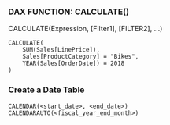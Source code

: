### DAX FUNCTION: CALCULATE()
CALCULATE(Expression, [Filter1], [FILTER2], ...)
```
CALCULATE(
    SUM(Sales[LinePrice]),
    Sales[ProductCategory] = "Bikes",
    YEAR(Sales[OrderDate]) = 2018
)
```

### Create a Date Table
`CALENDAR(<start_date>, <end_date>)`
`CALENDARAUTO(<fiscal_year_end_month>)`

